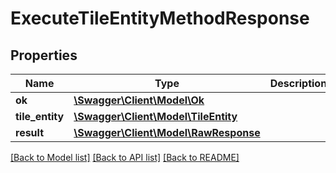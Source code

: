 # ExecuteTileEntityMethodResponse

## Properties
Name | Type | Description | Notes
------------ | ------------- | ------------- | -------------
**ok** | [**\Swagger\Client\Model\Ok**](Ok.md) |  | [optional] 
**tile_entity** | [**\Swagger\Client\Model\TileEntity**](TileEntity.md) |  | [optional] 
**result** | [**\Swagger\Client\Model\RawResponse**](RawResponse.md) |  | [optional] 

[[Back to Model list]](../README.md#documentation-for-models) [[Back to API list]](../README.md#documentation-for-api-endpoints) [[Back to README]](../README.md)


